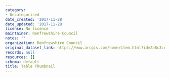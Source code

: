 ```yaml
---
category:
- Uncategorised
date_created: '2017-11-28'
date_updated: '2017-11-28'
license: No licence
maintainer: Renfrewshire Council
notes: ''
organization: Renfrewshire Council
original_dataset_link: https://www.arcgis.com/home/item.html?id=2a8c3cedfd514d9b9545b3906d7bc4bc
records: null
resources: []
schema: default
title: Table Thumbnail
---
```

